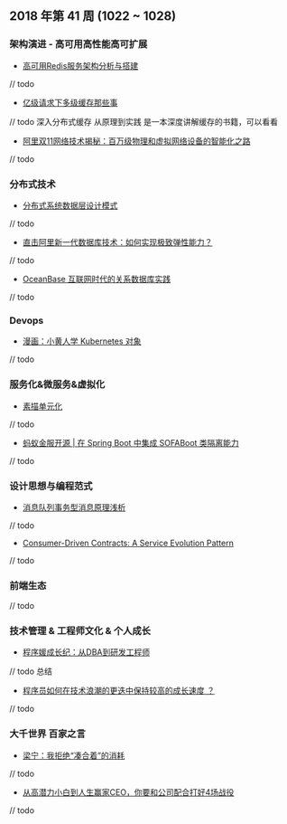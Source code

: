 
## 2018 年第 41 周 (1022 ~ 1028)

### 架构演进 - 高可用高性能高可扩展

- [高可用Redis服务架构分析与搭建](https://mp.weixin.qq.com/s/eQccOeq1pKp0IE0JcvvLpQ)

// todo

- [亿级请求下多级缓存那些事](https://mp.weixin.qq.com/s/1hXJSMxYhbum5YD1EO1KbA)

// todo 深入分布式缓存 从原理到实践 是一本深度讲解缓存的书籍，可以看看

- [阿里双11网络技术揭秘：百万级物理和虚拟网络设备的智能化之路](https://mp.weixin.qq.com/s/_p1pT5JFbIqZFSiDXC7Ecg)

// todo

### 分布式技术

- [分布式系统数据层设计模式](https://mp.weixin.qq.com/s/_CBoYbOoVDkFDoEgC0I68Q)

// todo

- [直击阿里新一代数据库技术：如何实现极致弹性能力？](https://mp.weixin.qq.com/s/X8fdVKoiGx1chxVjtvk1tw)

// todo

- [OceanBase 互联网时代的关系数据库实践](https://mp.weixin.qq.com/s/GB6P13YeR--t1wbcdcQh9Q)

// todo

### Devops

- [漫画：小黄人学 Kubernetes 对象](https://mp.weixin.qq.com/s/NhefFo1XBwzWrAEqcQNeuA)

// todo

### 服务化&微服务&虚拟化

- [素描单元化](https://mp.weixin.qq.com/s/jfbHvEMSZtgXis3AtSOZyw)

// todo

- [蚂蚁金服开源 | 在 Spring Boot 中集成 SOFABoot 类隔离能力](https://mp.weixin.qq.com/s/VrsITin7FNU3BymcsXlDlQ)

// todo


### 设计思想与编程范式

- [消息队列事务型消息原理浅析](https://mp.weixin.qq.com/s/ufTdKKYHENWRXlarbybgvg)

// todo

- [Consumer-Driven Contracts: A Service Evolution Pattern](https://martinfowler.com/articles/consumerDrivenContracts.html)

// todo

### 前端生态

// todo

### 技术管理 & 工程师文化 & 个人成长

- [程序媛成长纪：从DBA到研发工程师](https://mp.weixin.qq.com/s/KRjKlDEHJWcK1-oXf2k_8A)

// todo 总结

- [程序员如何在技术浪潮的更迭中保持较高的成长速度 ？](https://mp.weixin.qq.com/s/6EpeirxGg3eIM0dy77E16Q)

// todo

### 大千世界 百家之言

- [梁宁：我拒绝“凑合着”的消耗](https://36kr.com/p/5158058.html?from=groupmessage&isappinstalled=0)

// todo

- [从高潜力小白到人生赢家CEO，你要和公司配合打好4场战役](https://mp.weixin.qq.com/s/dWMEzxYuPqUOZnYPZQKRlw)

// todo
